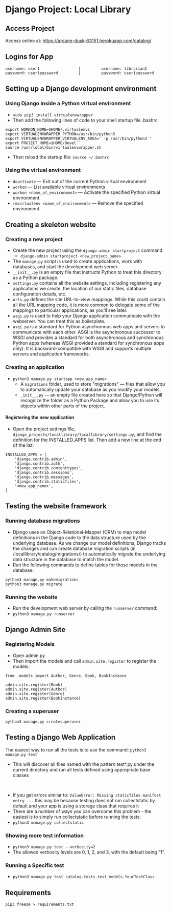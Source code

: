 # Django Project: Local Library

## Access Project
Access online at: https://arcane-dusk-63151.herokuapp.com/catalog/

## Logins for App
````
username: user1                 |         username: librarian1                    
password: user1password         |         password: user1password
````
## Setting up a Django development environment

### Using Django inside a Python virtual environment
- ``sudo pip3 install virtualenvwrapper``
- Then add the following lines of code to your shell startup file .bashrc
````
export WORKON_HOME=$HOME/.virtualenvs
export VIRTUALENVWRAPPER_PYTHON=/usr/bin/python3
export VIRTUALENVWRAPPER_VIRTUALENV_ARGS=' -p /usr/bin/python3 '
export PROJECT_HOME=$HOME/Devel``
source /usr/local/bin/virtualenvwrapper.sh
````
- Then reload the startup file: ``source ~/.bashrc``

### Using the virtual environment
- ``deactivate`` — Exit out of the current Python virtual environment
- ``workon`` — List available virtual environments
- ``workon <name_of_environment>`` — Activate the specified Python virtual environment
- ``rmvirtualenv <name_of_environment>`` — Remove the specified environment.

## Creating a skeleton website

### Creating a new project
-  Create the new project using the ``django-admin startproject`` command
    - ``django-admin startproject <new_project_name>``
- The ``manage.py`` script is used to create applications, work with databases, and start the development web server. 
-  ``__init__.py`` is an empty file that instructs Python to treat this directory as a Python package.
- ``settings.py`` contains all the website settings, including registering any applications we create, the location of our static files, database configuration details, etc.  
- ``urls.py`` defines the site URL-to-view mappings. While this could contain all the URL mapping code, it is more common to delegate some of the mappings to particular applications, as you'll see later.
- ``wsgi.py`` is used to help your Django application communicate with the webserver. You can treat this as boilerplate.
- ``asgi.py`` is a standard for Python asynchronous web apps and servers to communicate with each other. ASGI is the asynchronous successor to WSGI and provides a standard for both asynchronous and synchronous Python apps (whereas WSGI provided a standard for synchronous apps only). It is backward-compatible with WSGI and supports multiple servers and application frameworks.

### Creating an application
- ``python3 manage.py startapp <new_app_name>``
    - A ``migrations`` folder, used to store "migrations" — files that allow you to automatically update your database as you modify your models. 
    - ``_init__.py`` — an empty file created here so that Django/Python will recognize the folder as a Python Package and allow you to use its objects within other parts of the project.

#### Registering the new application
- Open the project settings file, ``django_projects/locallibrary/locallibrary/settings.py``, and find the definition for the INSTALLED_APPS list. Then add a new line at the end of the list:
```` 
INSTALLED_APPS = [
    'django.contrib.admin',
    'django.contrib.auth',
    'django.contrib.contenttypes',
    'django.contrib.sessions',
    'django.contrib.messages',
    'django.contrib.staticfiles',
    '<new_app_name>', 
]
````

## Testing the website framework

###  Running database migrations 
- Django uses an Object-Relational-Mapper (ORM) to map model definitions in the Django code to the data structure used by the underlying database. As we change our model definitions, Django tracks the changes and can create database migration scripts (in /locallibrary/catalog/migrations/) to automatically migrate the underlying data structure in the database to match the model.
- Run the following commands to define tables for those models in the database:
````
python3 manage.py makemigrations
python3 manage.py migrate
````

### Running the website
- Run the development web server by calling the ``runserver`` command:
- ``python3 manage.py runserver``

## Django Admin Site

### Registering Models
- Open admin.py
- Then import the models and call ``admin.site.register`` to register the models:
````
from .models import Author, Genre, Book, BookInstance

admin.site.register(Book)
admin.site.register(Author)
admin.site.register(Genre)
admin.site.register(BookInstance)

````

### Creating a superuser
``python3 manage.py createsuperuser``

## Testing a Django Web Application

The easiest way to run all the tests is to use the command:
``python3 manage.py test``
- This will discover all files named with the pattern test*.py under the current directory and run all tests defined using appropriate base classes
 <br>
 
 - If you get errors similar to: ``ValueError: Missing staticfiles manifest entry ...`` this may be because testing does not run collectstatic by default and your app is using a storage class that requires it 
 - There are a number of ways you can overcome this problem - the easiest is to simply run collectstatic before running the tests:
 - ``python3 manage.py collectstatic``

 ### Showing more test information
 - ``python3 manage.py test --verbosity=2``
 - The allowed verbosity levels are 0, 1, 2, and 3, with the default being "1".

 ### Running a Specific test
 - ``python3 manage.py test catalog.tests.test_models.YourTestClass``

 ## Requirements
 ``pip3 freeze > requirements.txt``